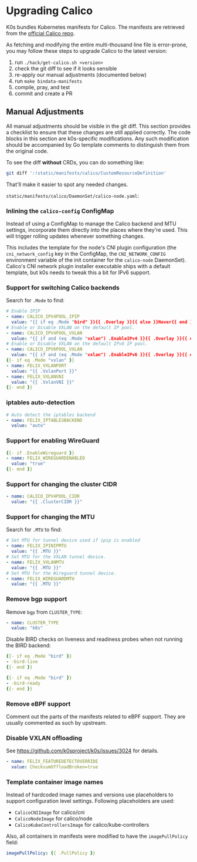 <!--
SPDX-FileCopyrightText: 2020 k0s authors
SPDX-License-Identifier: CC-BY-SA-4.0
-->

# Upgrading Calico

K0s bundles Kubernetes manifests for Calico. The manifests are retrieved from
the [official Calico repo].

As fetching and modifying the entire multi-thousand line file is error-prone,
you may follow these steps to upgrade Calico to the latest version:

1. run `./hack/get-calico.sh <version>`
2. check the git diff to see if it looks sensible
3. re-apply our manual adjustments (documented below)
4. run `make bindata-manifests`
5. compile, pray, and test
6. commit and create a PR

[official Calico repo]: https://github.com/projectcalico/calico/blob/master/manifests/calico.yaml

## Manual Adjustments

All manual adjustments should be visible in the git diff. This section provides
a checklist to ensure that these changes are still applied correctly. The code
blocks in this section are k0s-specific modifications. Any such modification
should be accompanied by Go template comments to distinguish them from the
original code.

To see the diff **without** CRDs, you can do something like:

```sh
git diff ':!static/manifests/calico/CustomResourceDefinition'
```

That'll make it easier to spot any needed changes.

`static/manifests/calico/DaemonSet/calico-node.yaml`:

### Inlining the `calico-config` ConfigMap

Instead of using a ConfigMap to manage the Calico backend and MTU settings,
incorporate them directly into the places where they're used. This will trigger
rolling updates whenever something changes.

This includes the template for the node's CNI plugin configuration (the
`cni_network_config` key in the ConfigMap, the `CNI_NETWORK_CONFIG` environment
variable of the init container for the `calico-node` DaemonSet). Calico's CNI
network plugin installer executable ships with a default template, but k0s needs
to tweak this a bit for IPv6 support.

### Support for switching Calico backends

Search for `.Mode` to find:

```yaml
# Enable IPIP
- name: CALICO_IPV4POOL_IPIP
  value: "{{ if eq .Mode "bird" }}{{ .Overlay }}{{ else }}Never{{ end }}"
# Enable or Disable VXLAN on the default IP pool.
- name: CALICO_IPV4POOL_VXLAN
  value: "{{ if and (eq .Mode "vxlan") .EnableIPv4 }}{{ .Overlay }}{{ else }}Never{{ end }}"
# Enable or Disable VXLAN on the default IPv6 IP pool.
- name: CALICO_IPV6POOL_VXLAN
  value: "{{ if and (eq .Mode "vxlan") .EnableIPv6 }}{{ .Overlay }}{{ else }}Never{{ end }}"
{{- if eq .Mode "vxlan" }}
- name: FELIX_VXLANPORT
  value: "{{ .VxlanPort }}"
- name: FELIX_VXLANVNI
  value: "{{ .VxlanVNI }}"
{{- end }}
```

### iptables auto-detection

```yaml
# Auto detect the iptables backend
- name: FELIX_IPTABLESBACKEND
  value: "auto"
```

### Support for enabling WireGuard

```yaml
{{- if .EnableWireguard }}
- name: FELIX_WIREGUARDENABLED
  value: "true"
{{- end }}
```

### Support for changing the cluster CIDR

```yaml
- name: CALICO_IPV4POOL_CIDR
  value: "{{ .ClusterCIDR }}"
```

### Support for changing the MTU

Search for `.MTU` to find:

```yaml
# Set MTU for tunnel device used if ipip is enabled
- name: FELIX_IPINIPMTU
  value: "{{ .MTU }}"
# Set MTU for the VXLAN tunnel device.
- name: FELIX_VXLANMTU
  value: "{{ .MTU }}"
# Set MTU for the Wireguard tunnel device.
- name: FELIX_WIREGUARDMTU
  value: "{{ .MTU }}"
```

### Remove bgp support

Remove `bgp` from `CLUSTER_TYPE`:

```yaml
- name: CLUSTER_TYPE
  value: "k8s"
```

Disable BIRD checks on liveness and readiness probes when not running the BIRD
backend:

```yaml
{{- if eq .Mode "bird" }}
- -bird-live
{{- end }}
```

```yaml
{{- if eq .Mode "bird" }}
- -bird-ready
{{- end }}
```

### Remove eBPF support

Comment out the parts of the manifests related to eBPF support. They are usually
commented as such by upstream.

### Disable VXLAN offloading

See <https://github.com/k0sproject/k0s/issues/3024> for details.

```yaml
- name: FELIX_FEATUREDETECTOVERRIDE
  value: ChecksumOffloadBroken=true
```

### Template container image names

Instead of hardcoded image names and versions use placeholders to support
configuration level settings. Following placeholders are used:

- `CalicoCNIImage` for calico/cni
- `CalicoNodeImage` for calico/node
- `CalicoKubeControllersImage` for calico/kube-controllers

Also, all containers in manifests were modified to have the `imagePullPolicy`
field:

```yaml
imagePullPolicy: {{ .PullPolicy }}
```
